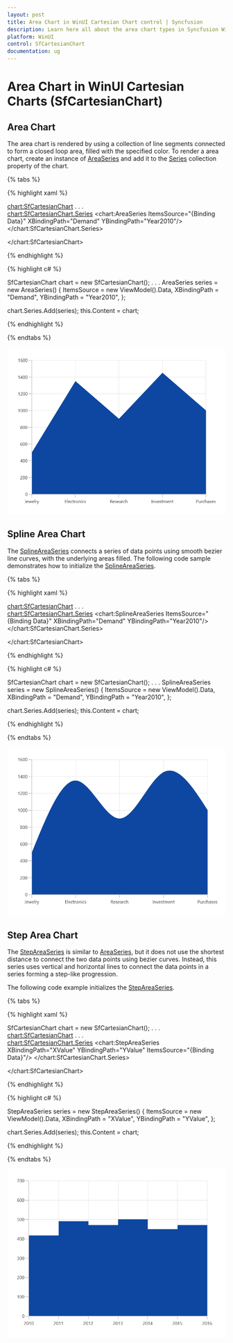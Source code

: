 ```yaml
---
layout: post
title: Area Chart in WinUI Cartesian Chart control | Syncfusion
description: Learn here all about the area chart types in Syncfusion WinUI Cartesian Chart (SfCartesianChart) control.
platform: WinUI
control: SfCartesianChart
documentation: ug
---
```


# Area Chart in WinUI Cartesian Charts (SfCartesianChart)

## Area Chart

The area chart is rendered by using a collection of line segments connected to form a closed loop area, filled with the specified color. To render a area chart, create an instance of [AreaSeries]() and add it to the [Series]() collection property of the chart.

{% tabs %}

{% highlight xaml %}

<chart:SfCartesianChart>
. . .            
    <chart:SfCartesianChart.Series>
        <chart:AreaSeries ItemsSource="{Binding Data}" XBindingPath="Demand" YBindingPath="Year2010"/>  
    </chart:SfCartesianChart.Series>

</chart:SfCartesianChart>

{% endhighlight %}

{% highlight c# %}

SfCartesianChart chart = new SfCartesianChart();
. . .
AreaSeries series = new AreaSeries()
{
    ItemsSource = new ViewModel().Data,
    XBindingPath = "Demand",
    YBindingPath = "Year2010",
};

chart.Series.Add(series);
this.Content = chart;

{% endhighlight %}

{% endtabs %}

![Area chart type in WinUI Cartesian Chart](Chart-types_images/WinUI_area_chart.png)

## Spline Area Chart

The [SplineAreaSeries]() connects a series of data points using smooth bezier line curves, with the underlying areas filled. The following code sample demonstrates how to initialize the [SplineAreaSeries]().

{% tabs %}

{% highlight xaml %}

<chart:SfCartesianChart>
. . .            
    <chart:SfCartesianChart.Series>
        <chart:SplineAreaSeries ItemsSource="{Binding Data}" XBindingPath="Demand" YBindingPath="Year2010"/>  
    </chart:SfCartesianChart.Series>

</chart:SfCartesianChart>

{% endhighlight %}

{% highlight c# %}

SfCartesianChart chart = new SfCartesianChart();
. . .
SplineAreaSeries series = new SplineAreaSeries()
{
    ItemsSource = new ViewModel().Data,
    XBindingPath = "Demand",
    YBindingPath = "Year2010",
};

chart.Series.Add(series);
this.Content = chart;

{% endhighlight %}

{% endtabs %}

![Spline area chart type in WinUI Cartesian Chart](Chart-types_images/WinUI_spline_area_chart.png)

## Step Area Chart

The [StepAreaSeries]() is similar to [AreaSeries](), but it does not use the shortest distance to connect the two data points using bezier curves. Instead, this series uses vertical and horizontal lines to connect the data points in a series forming a step-like progression.

The following code example initializes the [StepAreaSeries]().

{% tabs %}

{% highlight xaml %}

SfCartesianChart chart = new SfCartesianChart();
. . .
<chart:SfCartesianChart>
. . .            
    <chart:SfCartesianChart.Series>
        <chart:StepAreaSeries XBindingPath="XValue" YBindingPath="YValue" ItemsSource="{Binding Data}"/> 
    </chart:SfCartesianChart.Series>

</chart:SfCartesianChart>

{% endhighlight %}

{% highlight c# %}

StepAreaSeries series = new StepAreaSeries()
{
    ItemsSource = new ViewModel().Data,
    XBindingPath = "XValue",
    YBindingPath = "YValue",
};

chart.Series.Add(series);
this.Content = chart;

{% endhighlight %}

{% endtabs %}

![Step area chart type in WinUI](Chart-types_images/WinUI_step_area_chart.png)

